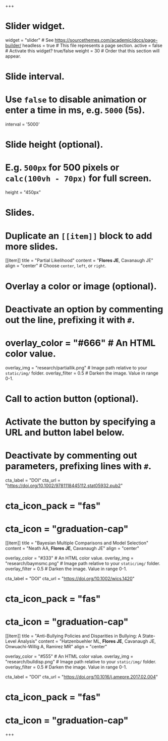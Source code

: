 +++
# Slider widget.
widget = "slider"  # See https://sourcethemes.com/academic/docs/page-builder/
headless = true  # This file represents a page section.
active = false  # Activate this widget? true/false
weight = 30  # Order that this section will appear.

# Slide interval.
# Use `false` to disable animation or enter a time in ms, e.g. `5000` (5s).
interval = '5000'

# Slide height (optional).
# E.g. `500px` for 500 pixels or `calc(100vh - 70px)` for full screen.
height = "450px"

# Slides.
# Duplicate an `[[item]]` block to add more slides.
[[item]]
  title = "Partial Likelihood"
  content = "**Flores JE**, Cavanaugh JE"
  align = "center"  # Choose `center`, `left`, or `right`.

  # Overlay a color or image (optional).
  #   Deactivate an option by commenting out the line, prefixing it with `#`.
  # overlay_color = "#666"  # An HTML color value.
  overlay_img = "research/partiallik.png"  # Image path relative to your `static/img/` folder.
  overlay_filter = 0.5  # Darken the image. Value in range 0-1.

  # Call to action button (optional).
  #   Activate the button by specifying a URL and button label below.
  #   Deactivate by commenting out parameters, prefixing lines with `#`.
  cta_label = "DOI"
  cta_url = "https://doi.org/10.1002/9781118445112.stat05932.pub2"
  # cta_icon_pack = "fas"
  # cta_icon = "graduation-cap"

[[item]]
  title = "Bayesian Multiple Comparisons and Model Selection"
  content = "Neath AA, **Flores JE**, Cavanaugh JE"
  align = "center"

  overlay_color = "#333"  # An HTML color value.
  overlay_img = "research/baymsmc.png"  # Image path relative to your `static/img/` folder.
  overlay_filter = 0.5  # Darken the image. Value in range 0-1.
    
  cta_label = "DOI"
  cta_url = "https://doi.org/10.1002/wics.1420"
  # cta_icon_pack = "fas"
  # cta_icon = "graduation-cap"

[[item]]
  title = "Anti-Bullying Policies and Disparities in Bullying: A State-Level Analysis"
  content = "Hatzenbuehler ML, **Flores JE**, Cavanaugh JE, Onwuachi-Willig A, Ramirez MR"
  align = "center"

  overlay_color = "#555"  # An HTML color value.
  overlay_img = "research/bulldisp.png"  # Image path relative to your `static/img/` folder.
  overlay_filter = 0.5  # Darken the image. Value in range 0-1.
  
  cta_label = "DOI"
  cta_url = "https://doi.org/10.1016/j.amepre.2017.02.004"
  # cta_icon_pack = "fas"
  # cta_icon = "graduation-cap" 
+++
